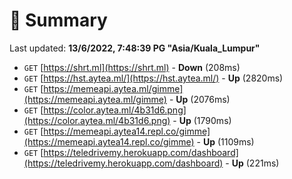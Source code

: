 # 📖 Summary
Last updated: **13/6/2022, 7:48:39 PG "Asia/Kuala_Lumpur"**

- `GET` [https://shrt.ml](https://shrt.ml) - **Down** (208ms)
- `GET` [https://hst.aytea.ml/](https://hst.aytea.ml/) - **Up** (2820ms)
- `GET` [https://memeapi.aytea.ml/gimme](https://memeapi.aytea.ml/gimme) - **Up** (2076ms)
- `GET` [https://color.aytea.ml/4b31d6.png](https://color.aytea.ml/4b31d6.png) - **Up** (1790ms)
- `GET` [https://memeapi.aytea14.repl.co/gimme](https://memeapi.aytea14.repl.co/gimme) - **Up** (1109ms)
- `GET` [https://teledrivemy.herokuapp.com/dashboard](https://teledrivemy.herokuapp.com/dashboard) - **Up** (221ms)
